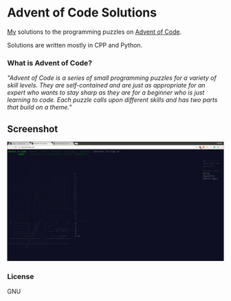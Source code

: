 # Advent of Code Solutions

[My](https://github.com/abhishekjiitr/) solutions to the programming puzzles on [Advent of Code](http://adventofcode.com/).

Solutions are written mostly in CPP and Python.

### What is Advent of Code?

_"Advent of Code is a series of small programming puzzles for a variety of skill levels. They are self-contained and are just as appropriate for an expert who wants to stay sharp as they are for a beginner who is just learning to code. Each puzzle calls upon different skills and has two parts that build on a theme."_

## Screenshot
![day0](images/day1.png) 


### License

GNU